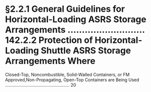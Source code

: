 # §2.2.1 General Guidelines for Horizontal-Loading ASRS Storage Arrangements ........................... 142.2.2 Protection of Horizontal-Loading Shuttle ASRS Storage Arrangements Where



Closed-Top, Noncombustible, Solid-Walled Containers, or FM Approved,Non-Propagating, Open-Top Containers are Being Used .................................................... 20